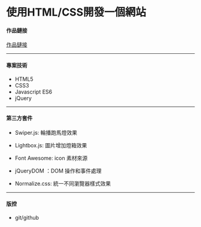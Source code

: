 # 使用HTML/CSS開發一個網站

#### 作品鏈接

[作品鏈接](https://samueltan1215.github.io/HexSchoolHomeWork/# "作品鏈接")

------------

#### 專案技術

- HTML5
- CSS3
- Javascript ES6
- jQuery

------------

#### 第三方套件

- Swiper.js: 輪播跑馬燈效果

- Lightbox.js: 圖片增加燈箱效果

- Font Awesome: icon 素材來源

- jQueryDOM ：DOM 操作和事件處理

- Normalize.css: 統一不同瀏覽器樣式效果

------------

#### 版控

- git/github
